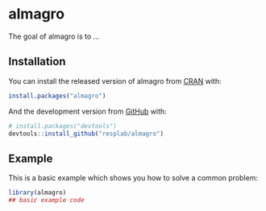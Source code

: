 
<!-- README.md is generated from README.Rmd. Please edit that file -->

# almagro

<!-- badges: start -->
<!-- badges: end -->

The goal of almagro is to …

## Installation

You can install the released version of almagro from
[CRAN](https://CRAN.R-project.org) with:

``` r
install.packages("almagro")
```

And the development version from [GitHub](https://github.com/) with:

``` r
# install.packages("devtools")
devtools::install_github("resplab/almagro")
```

## Example

This is a basic example which shows you how to solve a common problem:

``` r
library(almagro)
## basic example code
```


